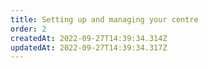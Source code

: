 ```yaml
---
title: Setting up and managing your centre
order: 2
createdAt: 2022-09-27T14:39:34.314Z
updatedAt: 2022-09-27T14:39:34.317Z
---
```

